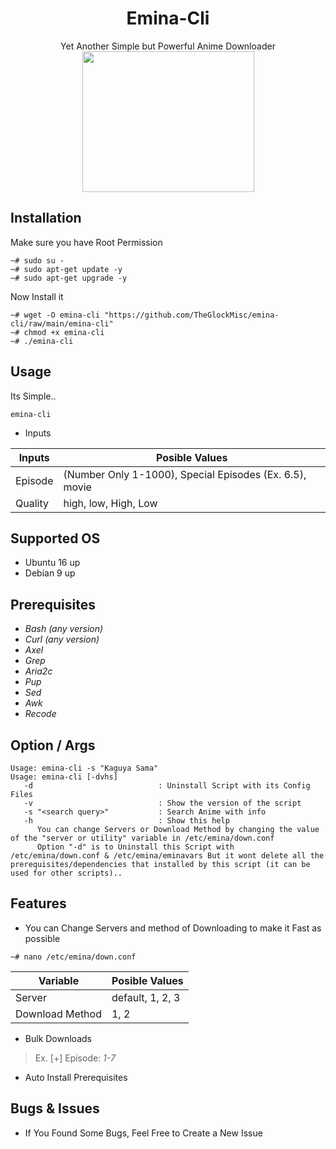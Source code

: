 <div align="center">
<h1>Emina-Cli</h1>
Yet Another Simple but Powerful Anime Downloader
<br>
<img src="https://user-images.githubusercontent.com/93582751/142875150-2a9e4c5e-80a7-41c2-8bc1-6c0cae329bf3.gif" width="275" height="225" />
</div>

## Installation
Make sure you have Root Permission
```
~# sudo su -
~# sudo apt-get update -y
~# sudo apt-get upgrade -y
```
Now Install it
```
~# wget -O emina-cli "https://github.com/TheGlockMisc/emina-cli/raw/main/emina-cli"
~# chmod +x emina-cli
~# ./emina-cli
```
## Usage
Its Simple..
```
emina-cli
```
+ Inputs
<div align="center">

| Inputs | Posible Values |
| ------------- | ---------- |
| Episode | (Number Only 1-1000), Special Episodes (Ex. 6.5), movie |
| Quality | high, low, High, Low |
</div>

## Supported OS
+ Ubuntu 16 up
+ Debian 9 up
## Prerequisites 
+ *Bash (any version)*<br>
+ *Curl (any version)*<br>
+ *Axel*
+ *Grep*
+ *Aria2c*
+ *Pup*
+ *Sed*
+ *Awk*
+ *Recode*
## Option / Args
```
Usage: emina-cli -s "Kaguya Sama"
Usage: emina-cli [-dvhs]
   -d                            : Uninstall Script with its Config Files
   -v                            : Show the version of the script
   -s "<search query>"           : Search Anime with info
   -h                            : Show this help
      You can change Servers or Download Method by changing the value of the "server or utility" variable in /etc/emina/down.conf
      Option "-d" is to Uninstall this Script with /etc/emina/down.conf & /etc/emina/eminavars But it wont delete all the prerequisites/dependencies that installed by this script (it can be used for other scripts)..
```
## Features
+ You can Change Servers and method of Downloading to make it Fast as possible
```
~# nano /etc/emina/down.conf
```
<div align="center">

| Variable | Posible Values |
| ------------- | ---------- |
| Server | default, 1, 2, 3 |
| Download Method | 1, 2 |
</div>

+ Bulk Downloads<br>
> Ex. [+] Episode: *1-7*<br>
+ Auto Install Prerequisites

## Bugs & Issues
+ If You Found Some Bugs, Feel Free to Create a New Issue
